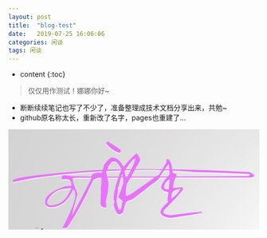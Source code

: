 ```yaml
---
layout: post
title:  "blog-test"
date:   2019-07-25 16:06:06
categories: 闲谈
tags: 闲谈
---
```


* content
{:toc}

> 仅仅用作测试！娜娜你好~
- 断断续续笔记也写了不少了，准备整理成技术文档分享出来，共勉~
- github原名称太长，重新改了名字，pages也重建了...

![image](https://raw.githubusercontent.com/jie3615/blogImages/master/images/wyj.png)
